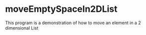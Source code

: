 # moveEmptySpaceIn2DList
This program is a demonstration of how to move an element in a 2 dimensional List

